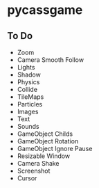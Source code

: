 # pycassgame

## To Do
- Zoom
- Camera Smooth Follow
- Lights
- Shadow
- Physics
- Collide
- TileMaps
- Particles
- Images
- Text
- Sounds
- GameObject Childs
- GameObject Rotation
- GameObject Ignore Pause
- Resizable Window
- Camera Shake
- Screenshot
- Cursor